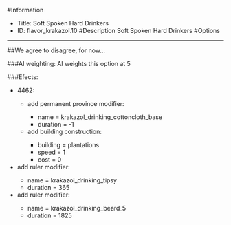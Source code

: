 #Information
 - Title: Soft Spoken Hard Drinkers
 - ID: flavor_krakazol.10
#Description
Soft Spoken Hard Drinkers
#Options

___
##We agree to disagree, for now…

###AI weighting:
AI weights this option at 5


###Efects:<ul><li>4462:</li><ul><li>add permanent province modifier:</li><ul><li>name = krakazol_drinking_cottoncloth_base</li><li>duration = -1</li></ul><li>add building construction:</li><ul><li>building = plantations</li><li>speed = 1</li><li>cost = 0</li></ul></ul><li>add ruler modifier:</li><ul><li>name = krakazol_drinking_tipsy</li><li>duration = 365</li></ul><li>add ruler modifier:</li><ul><li>name = krakazol_drinking_beard_5</li><li>duration = 1825</li></ul></ul>
